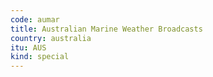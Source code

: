 ```yaml
---
code: aumar
title: Australian Marine Weather Broadcasts
country: australia
itu: AUS
kind: special
---
```

